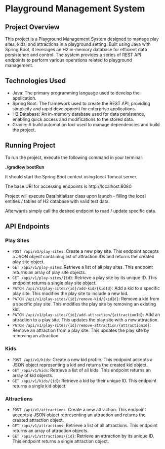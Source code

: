 <h1>Playground Management System</h1>
<h2>Project Overview</h2>
<p>This project is a Playground Management System designed to manage play sites, kids, and attractions in a playground setting. Built using Java with Spring Boot, it leverages an H2 in-memory database for efficient data persistence and control. The system provides a series of REST API endpoints to perform various operations related to playground management.</p>
<h2>Technologies Used</h2>
<ul>
   <li>Java: The primary programming language used to develop the application.</li>
   <li>Spring Boot: The framework used to create the REST API, providing simplicity and rapid development for enterprise applications.</li>
   <li>H2 Database: An in-memory database used for data persistence, enabling quick access and modifications to the stored data.</li>
   <li>Gradle: A build automation tool used to manage dependencies and build the project.</li>
</ul>

<h2>Running Project</h2>
<p>To run the project, execute the following command in your terminal:</p>
<b>./gradlew bootRun</b>
<p>It should start the Spring Boot context using local Tomcat server.</p>
<p>The base URI for accessing endpoints is http://localhost:8080</p>
<p>Project will execute DataInitializer class upon launch - filling the local entities / tables of H2 database with valid test data.</p>
<p>Afterwards simply call the desired endpoint to read / update specific data.</p>

<h2>API Endpoints</h2>
<h3>Play Sites</h3>
<ul>
   <li><code>POST /api/v1/play-sites</code>: Create a new play site. This endpoint accepts a JSON object containing list of attraction IDs and returns the created play site object.</li>
   <li><code>GET /api/v1/play-sites</code>: Retrieve a list of all play sites. This endpoint returns an array of play site objects.</li>
   <li><code>GET /api/v1/play-sites/{id}</code>: Retrieve a play site by its unique ID. This endpoint returns a single play site object.</li>
   <li><code>PATCH /api/v1/play-sites/{id}/add-kid/{kidId}</code>: Add a kid to a specific play site. This modifies the play site to include a new kid.</li>
   <li><code>PATCH /api/v1/play-sites/{id}/remove-kid/{kidId}</code>: Remove a kid from a specific play site. This modifies the play site by removing an existing kid.</li>
   <li><code>PATCH /api/v1/play-sites/{id}/add-attraction/{attractionId}</code>: Add an attraction to a play site. This updates the play site with a new attraction.</li>
   <li><code>PATCH /api/v1/play-sites/{id}/remove-attraction/{attractionId}</code>: Remove an attraction from a play site. This updates the play site by removing an attraction.</li>
</ul>
<h3>Kids</h3>
<ul>
   <li><code>POST /api/v1/kids</code>: Create a new kid profile. This endpoint accepts a JSON object representing a kid and returns the created kid object.</li>
   <li><code>GET /api/v1/kids</code>: Retrieve a list of all kids. This endpoint returns an array of kid objects.</li>
   <li><code>GET /api/v1/kids/{id}</code>: Retrieve a kid by their unique ID. This endpoint returns a single kid object.</li>
</ul>
<h3>Attractions</h3>
<ul>
   <li><code>POST /api/v1/attractions</code>: Create a new attraction. This endpoint accepts a JSON object representing an attraction and returns the created attraction object.</li>
   <li><code>GET /api/v1/attractions</code>: Retrieve a list of all attractions. This endpoint returns an array of attraction objects.</li>
   <li><code>GET /api/v1/attractions/{id}</code>: Retrieve an attraction by its unique ID. This endpoint returns a single attraction object.</li>
</ul>